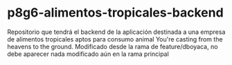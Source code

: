 # p8g6-alimentos-tropicales-backend
Repositorio que tendrá el backend de la aplicación destinada a una empresa de alimentos tropicales aptos para consumo animal
You're casting from the heavens to the ground. Modificado desde la rama de feature/dboyaca, no debe aparecer nada modificado aún en la rama principal

